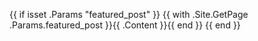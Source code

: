{{ if isset .Params "featured_post" }} {{ with .Site.GetPage .Params.featured_post }}{{ .Content }}{{ end }} {{ end }}